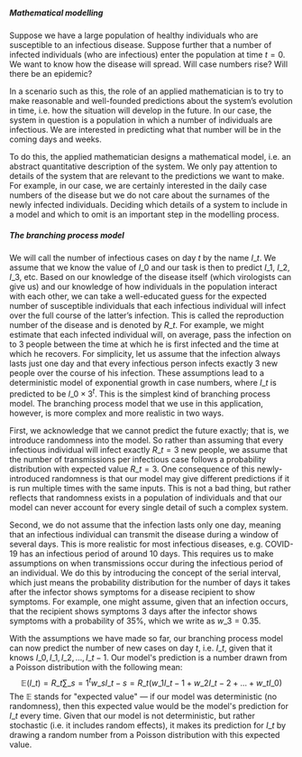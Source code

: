 ##### Mathematical modelling
Suppose we have a large population of healthy individuals who are susceptible to an infectious disease. Suppose further that a number of infected individuals (who are infectious) enter the population at time $t=0$. We want to know how the disease will spread. Will case numbers rise? Will there be an epidemic?

In a scenario such as this, the role of an applied mathematician is to try to make reasonable and well-founded predictions about the system’s evolution in time, i.e. how the situation will develop in the future. In our case, the system in question is a population in which a number of individuals are infectious. We are interested in predicting what that number will be in the coming days and weeks.

To do this, the applied mathematician designs a mathematical model, i.e. an abstract quantitative description of the system. We only pay attention to details of the system that are relevant to the predictions we want to make. For example, in our case, we are certainly interested in the daily case numbers of the disease but we do not care about the surnames of the newly infected individuals. Deciding which details of a system to include in a model and which to omit is an important step in the modelling process.

##### The branching process model
We will call the number of infectious cases on day $t$ by the name $I\_t$. We assume that we know the value of $I\_0$ and our task is then to predict $I\_1$, $I\_2$, $I\_3$, etc. Based on our knowledge of the disease itself (which virologists can give us) and our knowledge of how individuals in the population interact with each other, we can take a well-educated guess for the expected number of susceptible individuals that each infectious individual will infect over the full course of the latter’s infection. This is called the reproduction number of the disease and is denoted by $R\_t$. For example, we might estimate that each infected individual will, on average, pass the infection on to 3 people between the time at which he is first infected and the time at which he recovers. For simplicity, let us assume that the infection always lasts just one day and that every infectious person infects exactly 3 new people over the course of his infection. These assumptions lead to a deterministic model of exponential growth in case numbers, where $I\_t$ is predicted to be $I\_0 \times 3^t$. This is the simplest kind of branching process model. The branching process model that we use in this application, however, is more complex and more realistic in two ways.

First, we acknowledge that we cannot predict the future exactly; that is, we introduce randomness into the model. So rather than assuming that every infectious individual will infect exactly $R\_t = 3$ new people, we assume that the number of transmissions per infectious case follows a probability distribution with expected value $R\_t = 3$. One consequence of this newly-introduced randomness is that our model may give different predictions if it is run multiple times with the same inputs. This is not a bad thing, but rather reflects that randomness exists in a population of individuals and that our model can never account for every single detail of such a complex system.

Second, we do not assume that the infection lasts only one day, meaning that an infectious individual can transmit the disease during a window of several days. This is more realistic for most infectious diseases, e.g. COVID-19 has an infectious period of around 10 days. This requires us to make assumptions on when transmissions occur during the infectious period of an individual. We do this by introducing the concept of the serial interval, which just means the probability distribution for the number of days it takes after the infector shows symptoms for a disease recipient to show symptoms. For example, one might assume, given that an infection occurs, that the recipient shows symptoms 3 days after the infector shows symptoms with a probability of 35%, which we write as $w\_3 = 0.35$.

With the assumptions we have made so far, our branching process model can now predict the number of new cases on day $t$, i.e. $I\_t$, given that it knows $I\_0, I\_1, I\_2, … , I\_{t-1}$. Our model's prediction is a number drawn from a Poisson distribution with the following mean:
$$ \mathbb{E}(I\_t) = R\_t \sum\_{s=1}^t w\_s I\_{t-s} = R\_t \left( w\_1 I\_{t-1} + w\_2 I\_{t-2} + ... + w\_t I\_0 \right) $$
The $\mathbb{E}$ stands for "expected value" — if our model was deterministic (no randomness), then this expected value would be the model's prediction for $I\_t$ every time. Given that our model is not deterministic, but rather stochastic (i.e. it includes random effects), it makes its prediction for $I\_t$ by drawing a random number from a Poisson distribution with this expected value.
